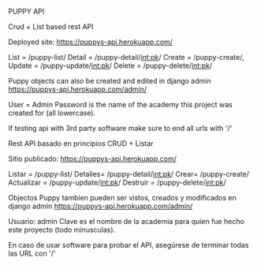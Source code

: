 PUPPY API

Crud + List based rest API

Deployed site: https://puppys-api.herokuapp.com/

List = /puppy-list/
Detail = /puppy-detail/<int:pk>/
Create = /puppy-create/,
Update = /puppy-update/<int:pk>/
Delete = /puppy-delete/<int:pk>/

Puppy objects can also be created and edited in django admin
https://puppys-api.herokuapp.com/admin/

User = Admin
Password is the name of the academy this project was created for (all lowercase).

If testing api with 3rd party software make sure to end all urls with '/'



Rest API basado en principios CRUD + Listar

Sitio publicado: https://puppys-api.herokuapp.com/

Listar = /puppy-list/
Detalles= /puppy-detail/<int:pk>/
Crear= /puppy-create/
Actualizar = /puppy-update/<int:pk>/
Destruir = /puppy-delete/<int:pk>/

Objectos Puppy tambien pueden ser vistos, creados y modificados en django admin
https://puppys-api.herokuapp.com/admin/


Usuario: admin
Clave es el nombre de la academia para quien fue hecho este proyecto (todo minusculas).

En caso de usar software para probar el API, asegúrese de terminar todas las URL con '/'

